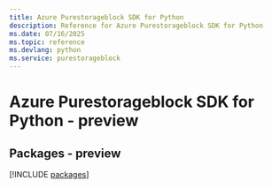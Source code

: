 ```yaml
---
title: Azure Purestorageblock SDK for Python
description: Reference for Azure Purestorageblock SDK for Python
ms.date: 07/16/2025
ms.topic: reference
ms.devlang: python
ms.service: purestorageblock
---
```

# Azure Purestorageblock SDK for Python - preview
## Packages - preview
[!INCLUDE [packages](purestorageblock-index.md)]